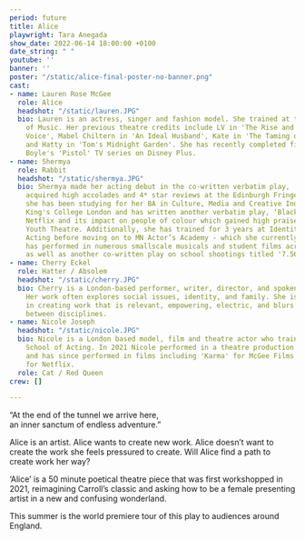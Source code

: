 ```yaml
---
period: future
title: Alice
playwright: Tara Anegada
show_date: 2022-06-14 18:00:00 +0100
date_string: " "
youtube: ''
banner: ''
poster: "/static/alice-final-poster-no-banner.png"
cast:
- name: Lauren Rose McGee
  role: Alice
  headshot: "/static/lauren.JPG"
  bio: Lauren is an actress, singer and fashion model. She trained at the London College
    of Music. Her previous theatre credits include LV in 'The Rise and Fall of Little
    Voice', Mabel Chiltern in 'An Ideal Husband', Kate in 'The Taming of the Shrew'
    and Hatty in 'Tom's Midnight Garden'. She has recently completed filming on Danny
    Boyle's 'Pistol' TV series on Disney Plus.
- name: Shermya
  role: Rabbit
  headshot: "/static/shermya.JPG"
  bio: Shermya made her acting debut in the co-written verbatim play, ‘She’, which
    acquired high accolades and 4* star reviews at the Edinburgh Fringe. Since then,
    she has been studying for her BA in Culture, Media and Creative Industries at
    King's College London and has written another verbatim play, ‘BlackFlix’ concerning
    Netflix and its impact on people of colour which gained high praise from the National
    Youth Theatre. Additionally, she has trained for 3 years at Identity School of
    Acting before moving on to MN Actor’s Academy - which she currently attends. Shermya
    has performed in numerous smallscale musicals and student films across London,
    as well as another co-written play on school shootings titled '7.56 seconds'.
- name: Cherry Eckel
  role: Hatter / Absolem
  headshot: "/static/cherry.JPG"
  bio: Cherry is a London-based performer, writer, director, and spoken-word poet.
    Her work often explores social issues, identity, and family. She is interested
    in creating work that is relevant, empowering, electric, and blurs boundaries
    between disciplines.
- name: Nicole Joseph
  headshot: "/static/nicole.JPG"
  bio: Nicole is a London based model, film and theatre actor who trained at Identity
    School of Acting. In 2021 Nicole performed in a theatre production 'The Fort'
    and has since performed in films including 'Karma' for McGee Films and 'Havoc'
    for Netflix.
  role: Cat / Red Queen
crew: []

---
```

“At the end of the tunnel we arrive here,  
an inner sanctum of endless adventure.”

Alice is an artist. Alice wants to create new work. Alice doesn’t want to create the work she feels pressured to create. Will Alice find a path to create work her way?

‘Alice’ is a 50 minute poetical theatre piece that was first workshopped in 2021, reimagining Carroll’s classic and asking how to be a female presenting artist in a new and confusing wonderland.

This summer is the world premiere tour of this play to audiences around England.